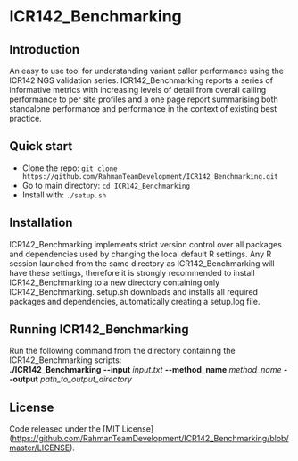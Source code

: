 
# ICR142_Benchmarking


## Introduction
An easy to use tool for understanding variant caller performance using the ICR142 NGS validation series. 
ICR142_Benchmarking reports a series of informative metrics with increasing levels of detail from overall calling performance to per site profiles and a one page report summarising both standalone performance and performance in the context of existing best practice. 

## Quick start
- Clone the repo: `git clone https://github.com/RahmanTeamDevelopment/ICR142_Benchmarking.git`
- Go to main directory: `cd ICR142_Benchmarking`
- Install with: `./setup.sh`

## Installation
ICR142_Benchmarking implements strict version control over all packages and dependencies used by changing the local default R settings. Any R session launched from the same directory as ICR142_Benchmarking will have these settings, therefore it is strongly recommended to install ICR142_Benchmarking to a new directory containing only ICR142_Benchmarking.
setup.sh downloads and installs all required packages and dependencies, automatically creating a setup.log file.

## Running ICR142_Benchmarking
Run the following command from the directory containing the ICR142_Benchmarking scripts:\
**./ICR142_Benchmarking**   **--input** *input.txt*   **--method_name** *method_name*   **--output** *path_to_output_directory*

## License
Code released under the [MIT License] (https://github.com/RahmanTeamDevelopment/ICR142_Benchmarking/blob/master/LICENSE).
